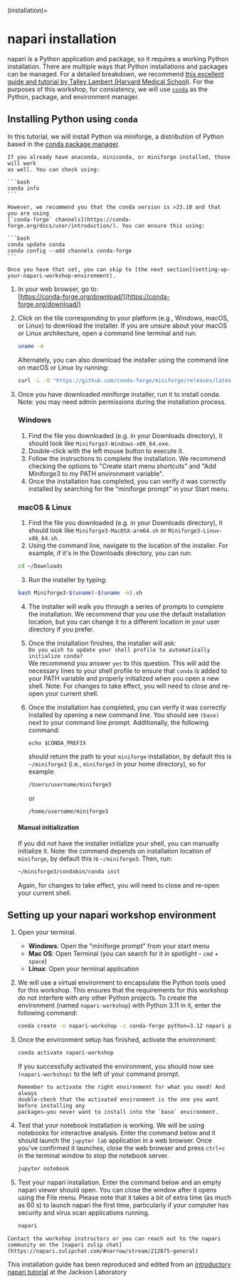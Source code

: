 (installation)=

# napari installation

napari is a Python application and package, so it requires a working Python installation.
There are multiple ways that Python installations and packages can be managed. For a detailed
breakdown, we recommend [this excellent guide and tutorial by Talley Lambert (Harvard Medical School)](https://hackmd.io/@talley/SJB_lObBi).
For the purposes of this workshop, for consistency, we will use [`conda`](https://docs.conda.io/en/latest/) as the Python, package, and environment manager.

## Installing Python using `conda`

In this tutorial, we will install Python via miniforge, a distribution of
Python based in the [conda package manager](https://docs.conda.io/en/latest/).

````{important}
If you already have anaconda, miniconda, or miniforge installed, those will work
as well. You can check using:

```bash
conda info
```

However, we recommend you that the conda version is >23.10 and that you are using 
[`conda-forge` channels](https://conda-forge.org/docs/user/introduction/). You can ensure this using:

```bash
conda update conda
conda config --add channels conda-forge
```

Once you have that set, you can skip to [the next section](setting-up-your-napari-workshop-environment).
````

1. In your web browser,  go to:  
[https://conda-forge.org/download/](https://conda-forge.org/download/)
2. Click on the tile corresponding to your platform (e.g., Windows, macOS, or Linux) to download the installer. If you are unsure about your macOS or Linux architecture, open a command line terminal and run:

   ```bash
   uname -m
   ```

   Alternately, you can also download the installer using the command line on macOS or Linux by running:

   ```bash
   curl -L -O "https://github.com/conda-forge/miniforge/releases/latest/download/Miniforge3-$(uname)-$(uname -m).sh"
   ```

3. Once you have downloaded miniforge installer, run it to install conda. Note: you may need 
   admin permissions during the installation process.
   
   ### Windows

   1. Find the file you downloaded (e.g. in your Downloads directory), it should look like `Miniforge3-Windows-x86_64.exe`. 
   2. Double-click with the left mouse button to execute it. 
   3. Follow the instructions to complete the installation. We recommend checking the options to "Create start menu shortcuts" and "Add Miniforge3 to my PATH environment variable".
   4. Once the installation has completed, you can verify it was correctly installed by searching for the “miniforge prompt” in your Start menu.

   ### macOS & Linux

   1. Find the file you downloaded (e.g. in your Downloads directory), it should look like `Miniforge3-MacOSX-arm64.sh` or `Miniforge3-Linux-x86_64.sh`.
   2. Using the command line, navigate to the location of the installer. For example, if it's in the Downloads directory, you can run:

   ```bash
   cd ~/Downloads
   ```

   3. Run the installer by typing:

   ```bash
   bash Miniforge3-$(uname)-$(uname -m).sh
   ```

   4. The installer will walk you through a series of prompts to complete the installation. We recommend that you use the default installation location, but you can change it to a different location in your user directory if you prefer. 

   5. Once the installation finishes, the installer will ask:  
   `Do you wish to update your shell profile to automatically initialize conda?`  
   We recommend you answer `yes` to this question. This will add the necessary lines to your shell profile to ensure that `conda` is added to your PATH variable and properly initialized when you open a new shell. Note: For changes to take effect, you will need to close and re-open your current shell.

   6. Once the installation has completed, you can verify it was correctly installed by opening a new command line. You should see `(base)` next to your command line prompt. Additionally, the following command:

      ```
      echo $CONDA_PREFIX
      ```

      should return the path to your `miniforge` installation, by default this is `~/miniforge3` (i.e., `miniforge3` in your home directory), so for example:


      ```bash
      /Users/username/miniforge3
      ```

      or

      ```bash
      /home/username/miniforge3
      ```

   #### Manual initialization

   If you did not have the installer initialize your shell, you can manually initialize it. Note: the command depends on installation location of `miniforge`, by default this is `~/miniforge3`. Then, run:

   ```bash
   ~/miniforge3/condabin/conda init
   ```

   Again, for changes to take effect, you will need to close and re-open your current shell.

## Setting up your napari workshop environment

1. Open your terminal.
   - **Windows**: Open the "miniforge prompt" from your start menu
   - **Mac OS**: Open Terminal (you can search for it in spotlight - `cmd` +
     `space`)
   - **Linux**: Open your terminal application
2. We will use a virtual environment to encapsulate the Python tools used for this workshop.
   This ensures that the requirements for this workshop do not interfere with
   any other Python projects. To create the environment (named
   `napari-workshop`) with Python 3.11 in it, enter the following command:

    ```bash
    conda create -n napari-workshop -c conda-forge python=3.12 napari pyqt jupyterlab
    ```

3. Once the environment setup has finished, activate the environment:

    ```bash
    conda activate napari-workshop
    ```

    If you successfully activated the environment, you should now see
   `(napari-workshop)` to the left of your command prompt.

   ```{important}
   Remember to activate the right environment for what you need! And always 
   double-check that the activated environment is the one you want before installing any 
   packages—you never want to install into the `base` environment.
   ```

4. Test that your notebook installation is working. We will be using notebooks
   for interactive analysis. Enter the command below and it should launch the
   `jupyter lab` application in a web browser. Once you've confirmed it
   launches, close the web browser and press `ctrl+c` in the terminal window to
   stop the notebook server.

    ```bash
    jupyter notebook
    ```

5. Test your napari installation. Enter the command below and an empty napari
   viewer should open. You can close the window after it opens using the File menu. 
   Please note that it takes a bit of extra time (as much as 60 s) to launch napari 
   the first time, particularly if your computer has security and virus scan applications
   running.
    
    ```bash
    napari
    ```

```{admonition} Errors launching?
Contact the workshop instructors or you can reach out to the napari community on the [napari zulip chat](https://napari.zulipchat.com/#narrow/stream/212875-general)
```

This installation guide has been reproduced and edited from an [introductory napari tutorial](https://github.com/TheJacksonLaboratory/intro-napari-workshop) at the Jackson Laboratory